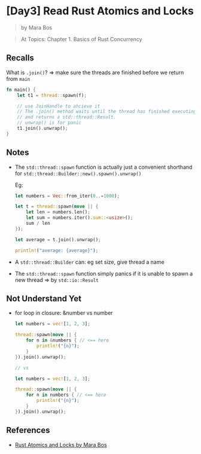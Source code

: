 # [Day3] Read Rust Atomics and Locks

> by Mara Bos

> At Topics: Chapter 1. Basics of Rust Concurrency

## Recalls

What is `.join()`? => make sure the threads are finished before we return from `main`

```rust
fn main() {
    let t1 = thread::spawn(f);

    // use JoinHandle to ahcieve it
    // The .join() method waits until the thread has finished executing 
    // and returns a std::thread::Result.
    // unwrap() is for panic
    t1.join().unwrap();
}
```

## Notes

- The `std::thread::spawn` function is actually just a convenient shorthand for `std::thread::Builder::new().spawn().unwrap()`

    Eg:
    ```rust
    let numbers = Vec::from_iter(0..=1000);

    let t = thread::spawn(move || {
        let len = numbers.len();
        let sum = numbers.iter().sum::<usize>();
        sum / len
    });

    let average = t.join().unwrap();

    println!("average: {average}");
    ```

- A `std::thread::Builder` can: eg set size, give thread a name
- The `std::thread::spawn` function simply panics if it is unable to spawn a new thread => by `std::io::Result`

## Not Understand Yet

- for loop in closure: &number vs number

    ```rust
    let numbers = vec![1, 2, 3];

    thread::spawn(move || {
        for n in &numbers { // <== here
            println!("{n}");
        }
    }).join().unwrap();

    // vs

    let numbers = vec![1, 2, 3];

    thread::spawn(move || {
        for n in numbers { // <== here
            println!("{n}");
        }
    }).join().unwrap();
    ```


## References

- [Rust Atomics and Locks by Mara Bos](https://marabos.nl/atomics/)